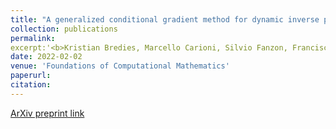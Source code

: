 ```yaml
---
title: "A generalized conditional gradient method for dynamic inverse problems with optimal transport regularization"
collection: publications
permalink: 
excerpt:'<b>Kristian Bredies, Marcello Carioni, Silvio Fanzon, Francisco Romero</b>'
date: 2022-02-02
venue: 'Foundations of Computational Mathematics'
paperurl: 
citation: 
---
```


[ArXiv preprint link](https://arxiv.org/pdf/2012.11706.pdf)



